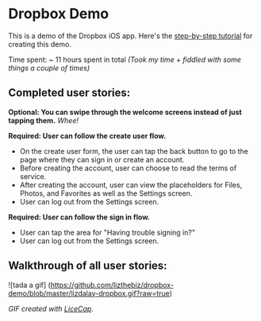 # Dropbox Demo

This is a demo of the Dropbox iOS app. Here's the [step-by-step tutorial](http://courses.codepath.com/courses/ios_for_designers/unit/1#!assignment) for creating this demo.

Time spent: ~ 11 hours spent in total *(Took my time + fiddled with some things a couple of times)*

## Completed user stories:

**Optional: You can swipe through the welcome screens instead of just tapping them.** *Whee!*

**Required: User can follow the create user flow.**
* On the create user form, the user can tap the back button to go to the page where they can sign in or create an account.
* Before creating the account, user can choose to read the terms of service.
* After creating the account, user can view the placeholders for Files, Photos, and Favorites as well as the Settings screen.
* User can log out from the Settings screen.

**Required: User can follow the sign in flow.**
* User can tap the area for "Having trouble signing in?"
* User can log out from the Settings screen.

## Walkthrough of all user stories:

![tada a gif] (https://github.com/lizthebiz/dropbox-demo/blob/master/lizdalay-dropbox.gif?raw=true)

*GIF created with [LiceCap](http://www.cockos.com/licecap/).*
